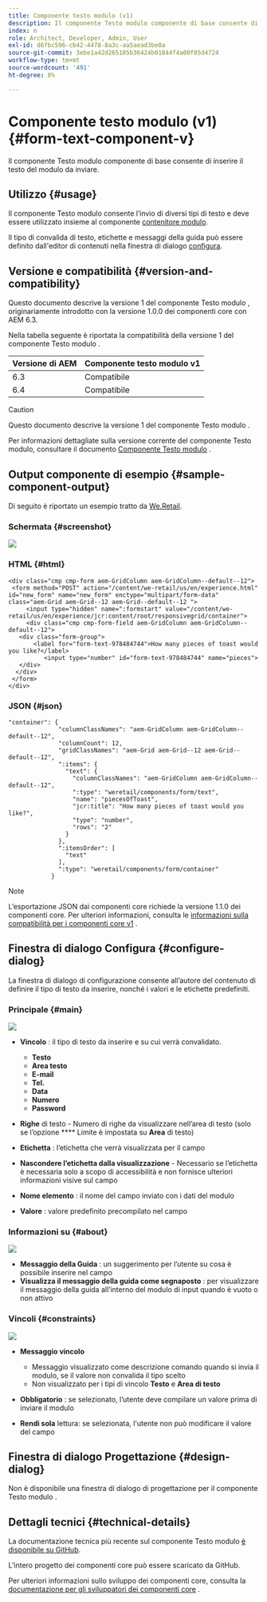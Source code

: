 ```yaml
---
title: Componente testo modulo (v1)
description: Il componente Testo modulo componente di base consente di inserire il testo del modulo da inviare.
index: n
role: Architect, Developer, Admin, User
exl-id: d6fbc596-cb42-4478-8a3c-aa5aead3be0a
source-git-commit: 3ebe1a42d265185b36424b01844f4a00f05d4724
workflow-type: tm+mt
source-wordcount: '491'
ht-degree: 8%

---
```


# Componente testo modulo (v1) {#form-text-component-v}

Il componente Testo modulo componente di base consente di inserire il testo del modulo da inviare.

## Utilizzo {#usage}

Il componente Testo modulo consente l’invio di diversi tipi di testo e deve essere utilizzato insieme al componente [contenitore modulo](form-container-v1.md).

Il tipo di convalida di testo, etichette e messaggi della guida può essere definito dall&#39;editor di contenuti nella finestra di dialogo [configura](#configure-dialog).

## Versione e compatibilità {#version-and-compatibility}

Questo documento descrive la versione 1 del componente Testo modulo , originariamente introdotto con la versione 1.0.0 dei componenti core con AEM 6.3.

Nella tabella seguente è riportata la compatibilità della versione 1 del componente Testo modulo .

| Versione di AEM | Componente testo modulo v1 |
|--- |--- |
| 6.3 | Compatibile |
| 6.4 | Compatibile |

>[!CAUTION]
>
>Questo documento descrive la versione 1 del componente Testo modulo .
>
>Per informazioni dettagliate sulla versione corrente del componente Testo modulo, consultare il documento [Componente Testo modulo](/help/components/forms/form-text.md) .

## Output componente di esempio {#sample-component-output}

Di seguito è riportato un esempio tratto da [We.Retail](https://helpx.adobe.com/experience-manager/6-4/sites/developing/using/we-retail.html).

### Schermata {#screenshot}

![](/help/assets/chlimage_1-22.png)

### HTML {#html}

```
<div class="cmp cmp-form aem-GridColumn aem-GridColumn--default--12">
 <form method="POST" action="/content/we-retail/us/en/experience.html" id="new_form" name="new_form" enctype="multipart/form-data" class="aem-Grid aem-Grid--12 aem-Grid--default--12 ">
     <input type="hidden" name=":formstart" value="/content/we-retail/us/en/experience/jcr:content/root/responsivegrid/container">
     <div class="cmp cmp-form-field aem-GridColumn aem-GridColumn--default--12">
   <div class="form-group">
       <label for="form-text-978484744">How many pieces of toast would you like?</label>
          <input type="number" id="form-text-978484744" name="pieces">
   </div>
  </div>
 </form>
</div>
```

### JSON {#json}

```
"container": {
              "columnClassNames": "aem-GridColumn aem-GridColumn--default--12",
              "columnCount": 12,
              "gridClassNames": "aem-Grid aem-Grid--12 aem-Grid--default--12",
              ":items": {
                "text": {
                  "columnClassNames": "aem-GridColumn aem-GridColumn--default--12",
                  ":type": "weretail/components/form/text",
                  "name": "piecesOfToast",
                  "jcr:title": "How many pieces of toast would you like?",
                  "type": "number",
                  "rows": "2"
                }
              },
              ":itemsOrder": [
                "text"
              ],
              ":type": "weretail/components/form/container"
            }
```

>[!NOTE]
>
>L’esportazione JSON dai componenti core richiede la versione 1.1.0 dei componenti core. Per ulteriori informazioni, consulta le [informazioni sulla compatibilità per i componenti core v1](/help/versions.md) .

## Finestra di dialogo Configura {#configure-dialog}

La finestra di dialogo di configurazione consente all’autore del contenuto di definire il tipo di testo da inserire, nonché i valori e le etichette predefiniti.

### Principale {#main}

![](/help/assets/chlimage_1-23.png)

* **Vincolo** : il tipo di testo da inserire e su cui verrà convalidato.

   * **Testo**
   * **Area testo**
   * **E-mail**
   * **Tel.**
   * **Data**
   * **Numero**
   * **Password**

* **Righe**  di testo - Numero di righe da visualizzare nell’area di testo (solo se l’opzione  **** Limite è impostata su  **Area** di testo)

* **Etichetta** : l’etichetta che verrà visualizzata per il campo
* **Nascondere l’etichetta dalla visualizzazione**  - Necessario se l’etichetta è necessaria solo a scopo di accessibilità e non fornisce ulteriori informazioni visive sul campo
* **Nome elemento** : il nome del campo inviato con i dati del modulo
* **Valore** : valore predefinito precompilato nel campo

### Informazioni su {#about}

![](/help/assets/chlimage_1-24.png)

* **Messaggio della Guida** : un suggerimento per l’utente su cosa è possibile inserire nel campo
* **Visualizza il messaggio della guida come segnaposto** : per visualizzare il messaggio della guida all’interno del modulo di input quando è vuoto o non attivo

### Vincoli {#constraints}

![](/help/assets/chlimage_1-25.png)

* **Messaggio vincolo**

   * Messaggio visualizzato come descrizione comando quando si invia il modulo, se il valore non convalida il tipo scelto
   * Non visualizzato per i tipi di vincolo **Testo** e **Area di testo**

* **Obbligatorio** : se selezionato, l’utente deve compilare un valore prima di inviare il modulo
* **Rendi sola**  lettura: se selezionata, l&#39;utente non può modificare il valore del campo

## Finestra di dialogo Progettazione {#design-dialog}

Non è disponibile una finestra di dialogo di progettazione per il componente Testo modulo .

## Dettagli tecnici {#technical-details}

La documentazione tecnica più recente sul componente Testo modulo [è disponibile su GitHub](https://github.com/adobe/aem-core-wcm-components/tree/master/content/src/content/jcr_root/apps/core/wcm/components/form/text/v1/text).

L’intero progetto dei componenti core può essere scaricato da GitHub.

Per ulteriori informazioni sullo sviluppo dei componenti core, consulta la [documentazione per gli sviluppatori dei componenti core](/help/developing/overview.md) .
